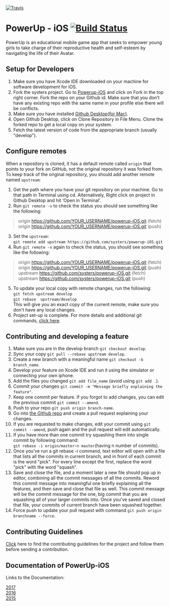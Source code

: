 [![Travis](https://img.shields.io/travis/rust-lang/rust.svg?style=plastic)](https://github.com/systers/powerup-iOS)

# PowerUp - iOS [![Build Status](https://travis-ci.org/systers/powerup-iOS.svg?branch=GSoC17)](https://travis-ci.org/systers/powerup-iOS)

PowerUp is an educational mobile game app that seeks to empower young girls to take charge of their reproductive health
and self-esteem by navigating the life of their Avatar.

## Setup for Developers
1. Make sure you have Xcode IDE downloaded on your machine for software development for iOS.<br />
2. Fork the systers project. Go to [Powerup-iOS](https://github.com/systers/powerup-iOS) and click on Fork in the top right corner. Fork the repo on your Github id. Make sure that you don’t have any existing repo with the same name in your profile else there will be conflicts.<br />
3. Make sure you have installed [Github Desktop(for Mac)](https://desktop.github.com/).<br />
4. Open Github Desktop, click on Clone Repository in File Menu. Clone the forked repo to get a local copy on your system.<br />
5. Fetch the latest version of code from the appropriate branch (usually "develop").<br />
## Configure remotes
When a repository is cloned, it has a default remote called `origin` that points to your fork on GitHub, not the original repository it was forked from. To keep track of the original repository, you should add another remote named `upstream`:<br />
1. Get the path where you have your git repository on your machine. Go to that path in Terminal using cd. Alternatively, Right click on project in Github Desktop and hit ‘Open in Terminal’.<br />
2. Run `git remote -v`  to check the status you should see something like the following:<br />
> origin    https://github.com/YOUR_USERNAME/powerup-iOS.git (fetch)<br />
> origin    https://github.com/YOUR_USERNAME/powerup-iOS.git (push)<br />
3. Set the `upstream`:<br />
 `git remote add upstream https://github.com/systers/powerup-iOS.git`<br />
4. Run `git remote -v`  again to check the status, you should see something like the following:<br />
> origin    https://github.com/YOUR_USERNAME/powerup-iOS.git (fetch)<br />
> origin    https://github.com/YOUR_USERNAME/powerup-iOS.git (push)<br />
> upstream  https://github.com/systers/powerup-iOS.git (fetch)<br />
> upstream  https://github.com/systers/powerup-iOS.git (push)<br />
5. To update your local copy with remote changes, run the following:<br />
`git fetch upstream develop`<br />
 `git rebase  upstream/develop`<br />
This will give you an exact copy of the current remote, make sure you don't have any local changes.<br />
6. Project set-up is complete. For more details and additional git commands, [click here](https://docs.google.com/document/d/1N_-zmmjPn6D1H6wTdF4z66mFGT3af_FWbfGvLKkeY1w/edit#bookmark=id.lsmu7e8l1dnn).<br />
## Contributing and developing a feature
1. Make sure you are in the develop branch `git checkout develop`.<br />
2. Sync your copy `git pull --rebase upstream develop`.<br />
3. Create a new branch with a meaningful name `git checkout -b branch_name`.<br />
4. Develop your feature on Xcode IDE  and run it using the simulator or connecting your own iphone.<br />
5. Add the files you changed `git add file_name` (avoid using `git add .`).<br />
6. Commit your changes `git commit -m "Message briefly explaining the feature"`.<br />
7. Keep one commit per feature. If you forgot to add changes, you can edit the previous commit `git commit --amend`.<br />
8. Push to your repo `git push origin branch-name`.<br />
9. Go into [the Github repo](https://github.com/systers/powerup-iOS/) and create a pull request explaining your changes.<br />
10. If you are requested to make changes, edit your commit using `git commit --amend`, push again and the pull request will edit automatically.<br />
11. If you have more than one commit try squashing them into single commit by following command:<br />
 `git rebase -i origin/master~n master`(having n number of commits).<br />
 12. Once you've run a git rebase -i command, text editor will open with a file that lists all the commits in current branch, and in front of each commit is the word "pick". For every line except the first, replace the word "pick" with the word "squash".<br />
 13. Save and close the file, and a moment later a new file should pop up in  editor, combining all the commit messages of all the commits. Reword this commit message into meaningful one briefly explaining all the features, and then save and close that file as well. This commit message will be the commit message for the one, big commit that you are squashing all of your larger commits into. Once you've saved and closed that file, your commits of current branch have been squashed together.<br />
14. Force push to update your pull request with command `git push origin branchname --force`.<br/>
## Contributing Guidelines
[Click](https://github.com/systers/powerup-iOS/wiki/How-to-Contribute) here to find the contributing guidelines for the project and follow them before sending a contribution.<br />

## Documentation of PowerUp-iOS
Links to the Documentation:<br />

[2017](https://docs.google.com/document/d/1-45bBWAL8oh5o_1bc42BXGDKTHlGrQW0PCN9gFtlt6U/edit?usp=sharing)<br/>
[2016](https://docs.google.com/document/d/1N_-zmmjPn6D1H6wTdF4z66mFGT3af_FWbfGvLKkeY1w/edit?usp=sharing)<br/>
[2015](https://docs.google.com/document/d/1WkhcVrUs-B_vlCBknNPYqxqc7_7wVrBF2pV0bKu_EiQ/edit?usp=sharing)

